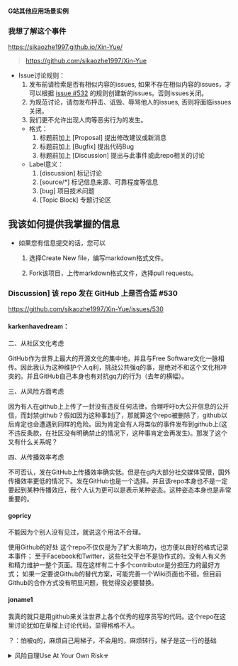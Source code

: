 #### G站其他应用场景实例

### 我想了解这个事件
https://sikaozhe1997.github.io/Xin-Yue/
>https://github.com/sikaozhe1997/Xin-Yue

- Issue讨论规则：
    1. 发布前请检索是否有相似内容的issues, 如果不存在相似内容的issues，才可以根据 [issue #532](https://github.com/sikaozhe1997/Xin-Yue/issues/532) 的规则创建新的issues。否则issues关闭。
    2. 为规范讨论，请勿发布抨击、诋毁、辱骂他人的issues, 否则将面临issues 关闭。
    3. 我们更不允许出现人肉等恶劣行为的发生。
    - 格式：
        1. 标题前加上 [Proposal] 提出修改建议或新消息
        2. 标题前加上 [Bugfix] 提出代码Bug
        3. 标题前加上 [Discussion] 提出与此事件或此repo相关的讨论
    - Label意义：
        1.  [discussion] 标记讨论
        2.  [source/*] 标记信息来源、可靠程度等信息
        3.  [bug] 项目技术问题
        4.  [Topic Block] 专题讨论区

## 我该如何提供我掌握的信息

- 如果您有信息提交的话，您可以

    1. 选择Create New file，编写markdown格式文件。

    2. Fork该项目，上传markdown格式文件，选择pull requests。

### Discussion] 该 repo 发在 GitHub 上是否合适 #530
https://github.com/sikaozhe1997/Xin-Yue/issues/530

#### karkenhavedream：
二、从社区文化考虑

GitHub作为世界上最大的开源文化的集中地，并且与Free Software文化一脉相传。因此我认为这种维护个人q利，挑战公共强q的事，是绝对不和这个文化相冲突的。并且GitHub自己本身也有对抗gq力的行为（去年的横幅）。

三、从风险方面考虑

因为有人在github上上传了一封没有违反任何法律，合理呼吁b大公开信息的公开信，而封禁github？假如因为这种事封j了，那就算这个repo被删除了，github以后肯定也会遭遇到同样的危险。因为肯定会有人将类似的事件发布到github上(这不违反条款，在社区没有明确禁止的情况下，这种事肯定会再发生)。那发了这个又有什么关系呢？

四、从传播效率考虑

不可否认，发在GitHub上传播效率确实低。但是在g内大部分社交媒体受限，国外传播效率更低的情况下。发在GitHub也是一个选择。并且该repo本身也不是一定要起到某种传播效应，我个人认为更可以是表示某种姿态。这种姿态本身也是非常重要的。

#### gopricy
不能因为个别人没有见过，就说这个用法不合理。

使用Github的好处
这个repo不仅仅是为了扩大影响力，也方便以良好的格式记录本事件；
至于Facebook和Twitter，这些社交平台不是协作式的。没有人有义务和精力维护一整个页面。现在这样有二十多个contributor是分担压力的最好方式；
如果一定要说Github的替代方案，可能完善一个Wiki页面也不错。但目前Github的合作方式没有明显问题，我觉得没必要替换。

#### joname1
我真的就只是用github来关注世界上各个优秀的程序员写的代码。这个repo在这里讨论犹如在草榴上讨论代码，显得格格不入。

？：怕被q的，麻烦自己用梯子，不会用的，麻烦转行，梯子是这一行的基础

<details><summary>风险自理Use At Your Own Risk☣</summary>


</details>
